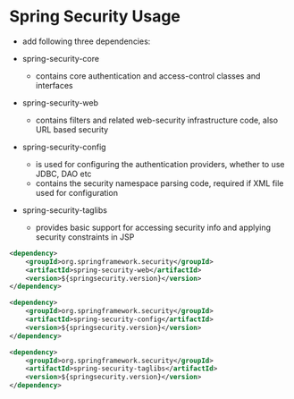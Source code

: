# Spring Security Usage

- add following three dependencies:

- spring-security-core
  - contains core authentication and access-control classes and interfaces
- spring-security-web
  - contains filters and related web-security infrastructure code, also URL based security
- spring-security-config
  - is used for configuring the authentication providers, whether to use JDBC, DAO etc
  - contains the security namespace parsing code, required if XML file used for configuration
- spring-security-taglibs
  - provides basic support for accessing security info and applying security constraints in JSP


```xml
<dependency>
    <groupId>org.springframework.security</groupId>
    <artifactId>spring-security-web</artifactId>
    <version>${springsecurity.version}</version>
</dependency>

<dependency>
    <groupId>org.springframework.security</groupId>
    <artifactId>spring-security-config</artifactId>
    <version>${springsecurity.version}</version>
</dependency>

<dependency>
    <groupId>org.springframework.security</groupId>
    <artifactId>spring-security-taglibs</artifactId>
    <version>${springsecurity.version}</version>
</dependency>
```
